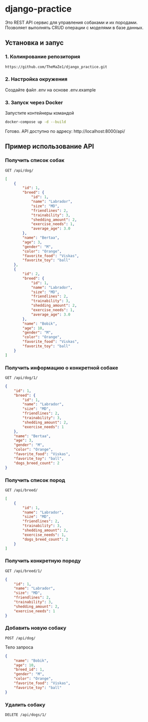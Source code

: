 # django-practice

Это REST API сервис для управления собаками и их породами. Позволяет выполнять CRUD операции с моделями в базе данных.

## Установка и запус

### 1. Колинрование репозитория
```sh
https://github.com/TheMaZe1/django_practice.git
```

### 2. Настройка окружения

Создайте файл .env на основе .env.example

### 3. Запуск через Docker

Запустите контейнеры командой
```sh
docker-compose up -d --build
```

Готово. API доступно по адресу:
http://localhost:8000/api/

## Пример использование API

### Получить список собак
```http
GET /api/dog/
```

```json
[
	{
		"id": 1,
		"breed": {
			"id": 1,
			"name": "Labrador",
			"size": "MD",
			"friendlines": 2,
			"trainability": 3,
			"shedding_amount": 2,
			"exercise_needs": 1,
			"average_age": 3.0
		},
		"name": "Bertaa",
		"age": 3,
		"gender": "M",
		"color": "Orange",
		"favorite_food": "Viskas",
		"favorite_toy": "ball"
	},
	{
		"id": 2,
		"breed": {
			"id": 1,
			"name": "Labrador",
			"size": "MD",
			"friendlines": 2,
			"trainability": 3,
			"shedding_amount": 2,
			"exercise_needs": 1,
			"average_age": 3.0
		},
		"name": "Bobik",
		"age": 10,
		"gender": "M",
		"color": "Orange",
		"favorite_food": "Viskas",
		"favorite_toy": "ball"
	}
]
```

### Получить информацию о конкретной собаке
```http
GET /api/dog/1/
```

```json
{
	"id": 1,
	"breed": {
		"id": 1,
		"name": "Labrador",
		"size": "MD",
		"friendlines": 2,
		"trainability": 3,
		"shedding_amount": 2,
		"exercise_needs": 1
	},
	"name": "Bertaa",
	"age": 3,
	"gender": "M",
	"color": "Orange",
	"favorite_food": "Viskas",
	"favorite_toy": "ball",
	"dogs_breed_count": 2
}
```

### Получить список пород
```http
GET /api/breed/
```

```json
[
	{
		"id": 1,
		"name": "Labrador",
		"size": "MD",
		"friendlines": 2,
		"trainability": 3,
		"shedding_amount": 2,
		"exercise_needs": 1,
		"dogs_breed_count": 2
	}
]
```

### Получить конкретную породу
```http
GET /api/breed/1/
```

```json
{
	"id": 1,
	"name": "Labrador",
	"size": "MD",
	"friendlines": 2,
	"trainability": 3,
	"shedding_amount": 2,
	"exercise_needs": 1
}
```

### Добавить новую собаку
```http
POST /api/dog/
```

Тело запроса
```json
{	
    "name": "Bobik",
	"age": 10,
	"breed_id": 1,
	"gender": "M",
	"color": "Orange",
	"favorite_food": "Viskas",
	"favorite_toy": "ball"
}
```

### Удалить собаку
```http
DELETE /api/dogs/1/
```